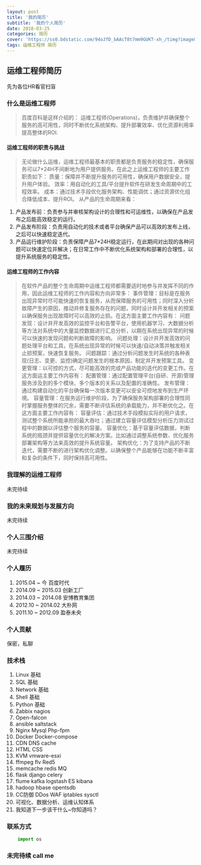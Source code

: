 ```yaml
---
layout: post
title: '我的简历'
subtitle: '我的个人简历'
date: 2018-03-25
categories: 简历
cover: 'https://ss0.bdstatic.com/94oJfD_bAAcT8t7mm9GUKT-xh_/timg?image&quality=100&size=b4000_4000&sec=1521989581&di=7acc19759208322c56030b205b0db206&src=http://img002.hc360.cn/m7/M01/9C/B8/wKhQpFbsKKGEFROZAAAAAGTqWnI074.jpg'
tags: 运维工程师 简历
---
```

## 运维工程师简历
先为各位HR看官扫盲
### 什么是运维工程师
> 百度百科是这样介绍的：
> 运维工程师(Operations)，负责维护并确保整个服务的高可用性，同时不断优化系统架构、提升部署效率、优化资源利用率提高整体的ROI.

#### 运维工程师的职责与挑战

> 无论做什么运维，运维工程师最基本的职责都是负责服务的稳定性，确保服务可以7*24H不间断地为用户提供服务。在此之上运维工程师的主要工作职责如下：
质量：保障并不断提升服务的可用性，确保用户数据安全，提升用户体验。
效率：用自动化的工具/平台提升软件在研发生命周期中的工程效率。
成本：通过技术手段优化服务架构、性能调优；通过资源优化组合降低成本、提升ROI。
从产品的生命周期来看：
1. 产品发布前：负责参与并审核架构设计的合理性和可运维性，以确保在产品发布之后能高效稳定的运行。
2. 产品发布阶段：负责用自动化的技术或者平台确保产品可以高效的发布上线，之后可以快速稳定迭代。
3. 产品运行维护阶段：负责保障产品7*24H稳定运行，在此期间对出现的各种问题可以快速定位并解决；在日常工作中不断优化系统架构和部署的合理性，以提升系统服务的稳定性。

#### 运维工程师的工作内容
> 在软件产品的整个生命周期中运维工程师都需要适时地参与并发挥不同的作用，因此运维工程师的工作内容和方向非常多：
事件管理：目标是在服务出现异常时尽可能快速的恢复服务，从而保障服务的可用性；同时深入分析故障产生的原因，推动并修复服务存在的问题，同时设计并开发相关的预案以确保服务出现故障时可以高效的止损。在这方面主要工作内容有：
问题发现：设计并开发高效的监控平台和告警平台，使用机器学习、大数据分析等方法对系统中的大量监控数据进行汇总分析，以期在系统出现异常的时候可以快速的发现问题和判断故障的影响。
问题处理：设计并开发高效的问题处理平台和工具，在系统出现异常的时候可以快速/自动决策并触发相关止损预案，快速恢复服务。
问题跟踪：通过分析问题发生时系统的各种表现(日志、变更、监控)确定问题发生的根本原因，制定并开发预案工具。
变更管理：以可控的方式，尽可能高效的完成产品功能的迭代的变更工作。在这方面运主要工作内容有：
配置管理：通过配置管理平台(自研、开源)管理服务涉及到的多个模块、多个版本的关系以及配置的准确性。
发布管理：通过构建自动化的平台确保每一次版本变更可以安全可控地发布到生产环境。
容量管理：在服务运行维护阶段，为了确保服务架构部署的合理性同时掌握服务整体的冗余，需要不断评估系统的承载能力，并不断优化之。在这方面主要工作内容有：
容量评估：通过技术手段模拟实际的用户请求，测试整个系统所能承担的最大吞吐；通过建立容量评估模型分析压力测试过程中的数据以评估整个服务的容量。
容量优化：基于容量评估数据，判断系统的瓶颈并提供容量优化的解决方案。比如通过调整系统参数、优化服务部署架构等方法来高效的提升系统容量。
架构优化：为了支持产品的不断迭代，需要不断的进行架构优化调整。以确保整个产品能够在功能不断丰富和复杂的条件下，同时保持高可用性。

### 我理解的运维工程师
未完待续
### 我的未来规划与发展方向
未完待续
### 个人三围介绍
未完待续
### 个人履历
1. 2015.04 ~ 今 百度时代
2. 2014.09 ~ 2015.03 创新工厂
3. 2014.03 ~ 2014.08 安博教育集团
4. 2012.10 ~ 2014.02 大朴网
5. 2011.10 ~ 2012.09 盈泰未央


### 个人贡献
保密，私聊

### 技术栈
1. Linux 基础
2. SQL 基础
3. Network 基础
3. Shell 基础
4. Python 基础
5. Zabbix nagios
6. Open-falcon 
7. ansible saltstack
8. Nginx Mysql Php-fpm
9. Docker Docker-compose
10. CDN DNS cache
11. HTML CSS 
12. KVM vmware-esxi
13. ffmpeg flv Red5
14. memcache redis MQ
15. flask django celery
16. flume kafka logstash ES kibana
17. hadoop hbase opentsdb
18. CC防御 DDos WAF iptables sysctl
19. 可视化、数据分析、运维认知体系
20. 我知道下一步该干什么~你知道吗？

### 联系方式
```Python
	import os
```

### 未完待续 call me 
